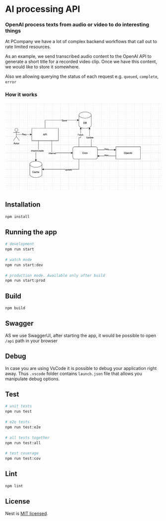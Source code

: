 # AI processing API

### OpenAI process texts from audio or video to do interesting things

At PCompany we have a lot of complex backend workflows that call out to rate limited resources.

As an example, we send transcribed audio content to the OpenAI API to generate a short title for a recorded video clip. Once we have this content, we would like to store it somewhere.

Also we allowing querying the status of each request e.g. `queued`, `complete`, `error`

### How it works

![Schema](./schema.png "Schema of services")

## Installation

```sh
npm install
```

## Running the app

```sh
# development
npm run start

# watch mode
npm run start:dev

# production mode. Awailable only after build
npm run start:prod
```

## Build

```sh
npm build
```

## Swagger

AS we use SwaggerUI, after starting the app, it would be possible to open `/api` path in your browser

## Debug

In case you are using VsCode it is possible to debug your application right away. Thus `.vscode` folder contains `launch.json` file that allows you manipulate debug options.

## Test

```sh
# unit tests
npm run test

# e2e tests
npm run test:e2e

# all tests together
npm run test:all

# test coverage
npm run test:cov
```

## Lint

```sh
npm lint
```

## License

Nest is [MIT licensed](LICENSE).
